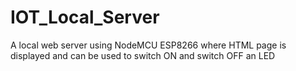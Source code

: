 # IOT_Local_Server
A local web server using NodeMCU ESP8266 where HTML page is displayed and can be used to switch ON and switch OFF an LED
